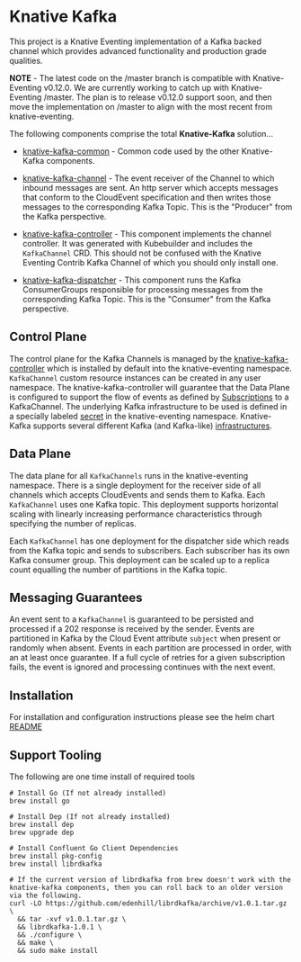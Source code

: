 # Knative Kafka

This project is a Knative Eventing implementation of a Kafka backed channel which provides advanced functionality and
production grade qualities.

**NOTE** - The latest code on the /master branch is compatible with Knative-Eventing v0.12.0.  We are currently working
to catch up with Knative-Eventing /master.  The plan is to release v0.12.0 support soon, and then move the implementation
on /master to align with the most recent from knative-eventing.

The following components comprise the total **Knative-Kafka** solution...

- [knative-kafka-common](./components/common/README.md) - Common code used by the other Knative-Kafka components.

- [knative-kafka-channel](./components/channel/README.md) - The event receiver of the Channel to which inbound
messages are sent.  An http server which accepts messages that conform to the CloudEvent specification and then writes
those messages to the corresponding Kafka Topic. This is the "Producer" from the Kafka perspective.
    
- [knative-kafka-controller](./components/controller/README.md) - This component implements the channel controller.  It
was generated with Kubebuilder and includes the `KafkaChannel` CRD. This should not be confused with the 
Knative Eventing Contrib Kafka Channel of which you should only install one.

- [knative-kafka-dispatcher](./components/dispatcher/README.md) - This component runs the Kafka ConsumerGroups
responsible for processing messages from the corresponding Kafka Topic.  This is the "Consumer" from the Kafka
perspective.


## Control Plane

The control plane for the Kafka Channels is managed by the [knative-kafka-controller](./components/controller/README.md)
which is installed by default into the knative-eventing namespace. `KafkaChannel` custom resource instances can be created in any user
namespace. The knative-kafka-controller will guarantee that the Data Plane is configured to support the flow of events as
defined by [Subscriptions](https://knative.dev/docs/reference/eventing/#messaging.knative.dev/v1alpha1.Subscription) to
a KafkaChannel.  The underlying Kafka infrastructure to be used is defined in a specially
labeled [secret](./resources/README.md#Credentials) in the knative-eventing namespace.  Knative-Kafka supports several
different Kafka (and Kafka-like) [infrastructures](./resources/README.md#Kafka%20Providers).


## Data Plane

The data plane for all `KafkaChannels` runs in the knative-eventing namespace.  There is a single deployment for the
receiver side of all channels which accepts CloudEvents and sends them to Kafka.  Each `KafkaChannel` uses one Kafka topic.
This deployment supports horizontal scaling with linearly increasing performance characteristics through specifying the number of replicas.

Each `KafkaChannel` has one deployment for the dispatcher side which reads from the Kafka topic and sends to subscribers.
Each subscriber has its own Kafka consumer group. This deployment can be scaled up to a replica count equalling the
number of partitions in the Kafka topic.


## Messaging Guarantees

An event sent to a `KafkaChannel` is guaranteed to be persisted and processed if a 202 response is received by the sender.
Events are partitioned in Kafka by the Cloud Event attribute `subject` when present or randomly when absent.  Events
in each partition are processed in order, with an at least once guarantee. If a full cycle of retries for a given
subscription fails, the event is ignored and processing continues with the next event.


## Installation

For installation and configuration instructions please see the helm chart [README](./resources/README.md)


## Support Tooling

The following are one time install of required tools
```
# Install Go (If not already installed)
brew install go

# Install Dep (If not already installed)
brew install dep
brew upgrade dep

# Install Confluent Go Client Dependencies
brew install pkg-config
brew install librdkafka

# If the current version of librdkafka from brew doesn't work with the knative-kafka components, then you can roll back to an older version via the following.
curl -LO https://github.com/edenhill/librdkafka/archive/v1.0.1.tar.gz \
  && tar -xvf v1.0.1.tar.gz \
  && librdkafka-1.0.1 \
  && ./configure \
  && make \
  && sudo make install
```
